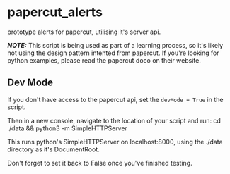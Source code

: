 # papercut_alerts
prototype alerts for papercut, utilising it's server api.

***NOTE:*** This script is being used as part of a learning process, so it's likely not using the design pattern intented from papercut. If you're looking for python examples, please read the papercut doco on their website.

## Dev Mode

If you don't have access to the papercut api, set the `devMode = True` in the script.

Then in a new console, navigate to the location of your script and run:
	cd ./data && python3 -m SimpleHTTPServer

This runs python's SimpleHTTPServer on localhost:8000, using the ./data directory as it's DocumentRoot.

Don't forget to set it back to False once you've finished testing.
